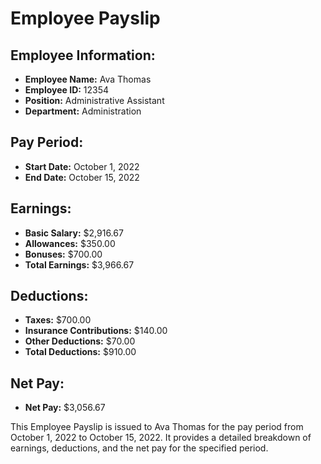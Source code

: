 
# Employee Payslip

## Employee Information:
- **Employee Name:** Ava Thomas
- **Employee ID:** 12354
- **Position:** Administrative Assistant
- **Department:** Administration

## Pay Period:
- **Start Date:** October 1, 2022
- **End Date:** October 15, 2022

## Earnings:
- **Basic Salary:** $2,916.67
- **Allowances:** $350.00
- **Bonuses:** $700.00
- **Total Earnings:** $3,966.67

## Deductions:
- **Taxes:** $700.00
- **Insurance Contributions:** $140.00
- **Other Deductions:** $70.00
- **Total Deductions:** $910.00

## Net Pay:
- **Net Pay:** $3,056.67

This Employee Payslip is issued to Ava Thomas for the pay period from October 1, 2022 to October 15, 2022. It provides a detailed breakdown of earnings, deductions, and the net pay for the specified period.
